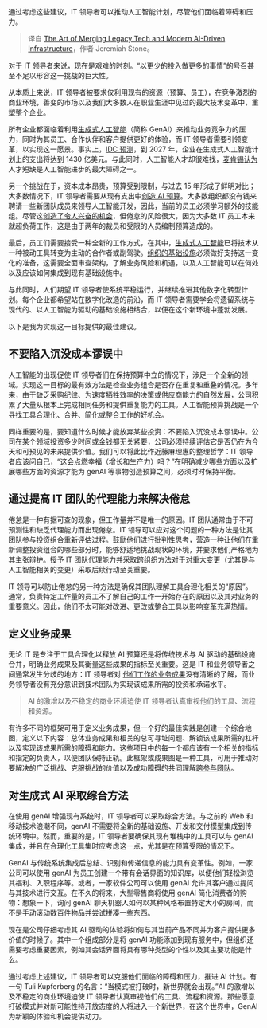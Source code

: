 
<!--
title: 融合传统技术和现代AI驱动的基础设施的艺术
cover: https://cdn.thenewstack.io/media/2024/05/2bf4aee5-color-3580779_1280.jpg
-->

通过考虑这些建议，IT 领导者可以推动人工智能计划，尽管他们面临着障碍和压力。

> 译自 [The Art of Merging Legacy Tech and Modern AI-Driven Infrastructure](https://thenewstack.io/the-art-of-merging-legacy-tech-and-modern-ai-driven-infrastructure/)，作者 Jeremiah Stone。

对于 IT 领导者来说，现在是艰难的时刻。“以更少的投入做更多的事情”的号召甚至不足以形容这一挑战的巨大性。

从本质上来说，IT 领导者被要求仅利用现有的资源（预算、员工），在竞争激烈的商业环境，善变的市场以及我们大多数人在职业生涯中见过的最大技术变革中，重塑整个企业。

所有企业都面临着利用[生成式人工智能](https://thenewstack.io/5-lessons-from-linkedins-first-foray-into-genai-development/)（简称 GenAI）来推动业务竞争力的压力，同时为其员工、合作伙伴和客户提供更好的体验，而 IT 领导者需要引领变革，以实现这一愿景。事实上，[IDC 预测](https://www.idc.com/getdoc.jsp?containerId=prUS51310423#:~:text=NEEDHAM%252C%2520Mass.%252C%2520October%252016,on%2520GenAI%2520solutions%2520in%25202023.)，到 2027 年，企业在生成式人工智能计划上的支出将达到 1430 亿美元。与此同时，人工智能人才却很难找，[麦肯锡认为](https://www.mckinsey.com/featured-insights/artificial-intelligence/ai-adoption-advances-but-foundational-barriers-remain)人才短缺是人工智能进步的最大障碍之一。

另一个挑战在于，资本成本昂贵，预算受到限制，与过去 15 年形成了鲜明对比；大多数情况下，IT 领导者需要从现有支出中[创造 AI 预算](https://thenewstack.io/reducing-cloud-spend-need-not-be-a-paradox/)。大多数组织都没有钱来聘请一些新团队成员来领导人工智能开发，因此，当前的员工必须学习额外的技能组。尽管这[创造了令人兴奋的机会](https://thenewstack.io/the-opportunity-of-open-source-to-create-opportunities-for-others/)，但倦怠的风险很大，因为大多数 IT 员工本来就超负荷工作，这是由于两年的裁员和受限的人员编制预算造成的。


最后，员工们需要接受一种全新的工作方式，在其中，[生成式人工智能](https://thenewstack.io/genai-acceleration-depends-on-infrastructure-as-code/)已将技术从一种被动工具转变为主动的合作者或副驾驶。[组织的基础设施](https://thenewstack.io/5-tips-every-organization-must-consider-when-going-cloud-native/)必须做好支持这一变化的准备，这需要全面审查架构，了解业务风险和机遇，以及人工智能可以在何处以及应该如何集成到现有基础设施中。

与此同时，人们期望 IT 领导者使系统平稳运行，并继续推进其他数字化转型计划。每个企业都希望站在数字化改造的前沿，而 IT 领导者需要学会将遗留系统与现代的、以人工智能为驱动的基础设施相结合，以便在这个新环境中蓬勃发展。

以下是我为实现这一目标提供的最佳建议。

## 不要陷入沉没成本谬误中 

人工智能的出现促使 IT 领导者们在保持预算中立的情况下，涉足一个全新的领域。实现这一目标的最有效方法是检查业务组合是否存在重复和重叠的情况。多年来，由于缺乏采购纪律、为速度牺牲效率的决策或供应商能力的自然发展，公司积累了大量从根本上完成相同任务和提供重复能力的工具。人工智能预算挑战是一个寻找工具合理化、合并、简化或整合工作的好机会。

同样重要的是，要知道什么时候才能放弃某些投资：不要陷入沉没成本谬误中。公司在某个领域投资多少时间或金钱都无关紧要，公司必须持续评估它是否仍在为今天和可预见的未来提供价值。我们可以将此比作近藤麻理惠的整理哲学：IT 领导者应该问自己，“这会点燃幸福（增长和生产力）吗？”在明确减少哪些方面以及扩展哪些方面的资源才能为 genAI 等事物创造预算之间，必须时时保持平衡。

## 通过提高 IT 团队的代理能力来解决倦怠

倦怠是一种有据可查的现象，但工作量并不是唯一的原因。IT 团队通常由于不可预测性和缺乏代理能力而出现倦怠。IT 领导可以应对这个问题的一种方法是让其团队参与投资组合重新评估过程。鼓励他们进行批判性思考，营造一种让他们在重新调整投资组合的哪些部分时，能够舒适地挑战现状的环境，并要求他们严格地为其主张辩护。授予 IT 团队代理能力并采取跨组织方法对于对重大变更（尤其是与人工智能相关的变更）采取后续行动至关重要。

IT 领导可以防止倦怠的另一种方法是确保其团队理解工具合理化相关的“原因”。通常，负责特定工作量的员工不了解自己的工作一开始存在的原因以及其对业务的重要意义。因此，他们不太可能对改进、更改或整合工具以影响变革充满热情。

## 定义业务成果

无论 IT 是专注于工具合理化以释放 AI 预算还是将传统技术与 AI 驱动的基础设施合并，明确业务成果及其衡量这些成果的指标至关重要。这是 IT 和业务领导者之间通常发生分歧的地方：IT 领导者对
[他们工作的业务成果](https://thenewstack.io/how-an-event-driven-architecture-drives-business-agility/)没有清晰的了解，而业务领导者没有充分意识到技术团队为实现该成果所需的投资和承诺水平。

> AI 的激增以及不稳定的商业环境迫使 IT 领导者认真审视他们的工具、流程和资源。

有许多不同的框架可用于定义业务成果，但一个好的最佳实践是创建一个综合地图，定义以下内容：总体业务成果和相关的总可寻址问题、解锁该成果所需的杠杆以及实现该成果所需的障碍和能力。这些项目中的每一个都应该有一个相关的指标和指定的负责人，以便团队保持正轨。此框架或成果图是一种工具，可用于推动对要解决的广泛挑战、克服挑战的价值以及成功障碍的共同理解[跨参与团队](https://thenewstack.io/partner-across-teams-to-create-a-cybersecurity-culture/)。

## 对生成式 AI 采取综合方法

在使用 genAI 增强现有系统时，IT 领导者可以采取综合方法。与之前的 Web 和移动技术浪潮不同，genAI 不需要将全新的基础设施、开发和交付模型集成到传统环境中。然而，重要的是，IT 领导者要确保其现有堆栈中的工具可以与 genAI 集成，并且在合理化工具集时应考虑这一点，尤其是在预算受限的情况下。

GenAI 与传统系统集成后总结、识别和传递信息的能力具有变革性。例如，一家公司可以使用 genAI 为员工创建一个带有会话界面的知识库，以便他们轻松浏览其福利、入职程序等。或者，一家软件公司可以使用 genAI 允许其客户通过提问与其技术进行交互。在不久的将来，大型零售商将使用 genAI 简化消费者的购物：想象一下，询问 genAI 聊天机器人如何以某种风格布置特定大小的房间，而不是手动滚动数百件物品并尝试拼凑一些东西。

现在是公司仔细考虑其 AI 驱动的体验将如何与其当前产品不同并为客户提供更多价值的时候了。其中一个组成部分是将 genAI 功能添加到现有服务中，但组织还需要考虑重要因素，例如其会话界面将具有哪种类型的个性以及其主要功能是什么。

通过考虑上述建议，IT 领导者可以克服他们面临的障碍和压力，推进 AI 计划。有一句 Tuli Kupferberg 的名言：“当模式被打破时，新世界就会出现。”AI 的激增以及不稳定的商业环境迫使 IT 领导者认真审视他们的工具、流程和资源。那些愿意打破模式并对新可能性持开放态度的人将进入一个新世界，在这个世界中，GenAI 为新颖的体验和机会提供动力。
